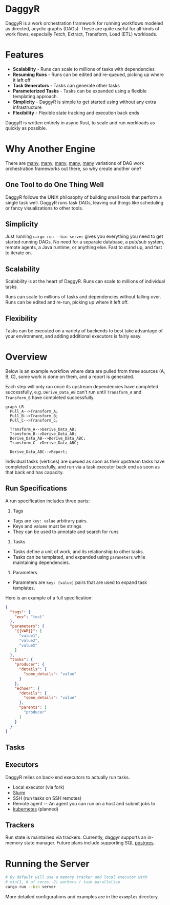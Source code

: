 DaggyR
======

DaggyR is a work orchestration framework for running workflows modeled as
directed, acyclic graphs (DAGs). These are quite useful for all kinds of
work flows, especially Fetch, Extract, Transform, Load (ETL) workloads.

Features
========

- **Scalability** - Runs can scale to millions of tasks with dependencies
- **Resuming Runs** - Runs can be edited and re-queued, picking up where it left off
- **Task Generators** - Tasks can generate other tasks
- **Parameterized Tasks** - Tasks can be expanded using a flexible templating approach.
- **Simplicity** - DaggyR is simple to get started using without any extra infrastructure
- **Flexibility** - Flexible state tracking and execution back ends

DaggyR is written entirely in async Rust, to scale and run workloads as
quickly as possible.

Why Another Engine
==================

There are [many](https://airflow.apache.org/), [many](https://luigi.readthedocs.io/en/stable/index.html),
[many](https://azkaban.github.io/), [many](https://prefect.io), [many](https://www.dagster.io/) variations
of DAG work orchestration frameworks out there, so why create another one?

One Tool to do One Thing Well
-----------------------------

DaggyR follows the UNIX philosophy of building small tools that perform a single
task well. DaggyR runs task DAGs, leaving out things like scheduling or fancy
visualizations to other tools.

Simplicity
----------

Just running `cargo run --bin server` gives you everything you need to get
started running DAGs. No need for a separate database, a pub/sub system,
remote agents, a Java runtime, or anything else. Fast to stand up, and
fast to iterate on.

Scalability
-----------

Scalability is at the heart of DaggyR. Runs can scale to millions of individual
tasks.

Runs can scale to millions of tasks and dependencies without falling over.
Runs can be edited and re-run, picking up where it left off.

Flexibility
-----------

Tasks can be executed on a variety of backends to best take advantage of your
environment, and adding additional executors is fairly easy.


Overview
========

Below is an example workflow where data are pulled from three sources
(A, B, C), some work is done on them, and a report is generated.

Each step will only run once its upstream dependencies have completed
successfully, e.g.  `Derive_Data_AB` can't run until `Transform_A` and
`Transform_B` have completed successfully.

```mermaid
graph LR
  Pull_A-->Transform_A;
  Pull_B-->Transform_B;
  Pull_C-->Transform_C;

  Transform_A-->Derive_Data_AB;
  Transform_B-->Derive_Data_AB;
  Derive_Data_AB-->Derive_Data_ABC;
  Transform_C-->Derive_Data_ABC;

  Derive_Data_ABC-->Report;
```

Individual tasks (vertices) are queued as soon as their upstream tasks have
completed successfully, and run via a task executor back end as soon as
that back end has capacity.

Run Specifications
------------------

A run specification includes three parts:

1. Tags
  - Tags are `key: value` arbitrary pairs.
  - Keys and values must be strings
  - They can be used to annotate and search for runs
1. Tasks
  - Tasks define a unit of work, and its relationship to other tasks.
  - Tasks can be templated, and expanded using `parameters` while maintaining dependencies.
1. Parameters
  - Parameters are `key: [value]` pairs that are used to expand task templates.

Here is an example of a full specification:

```json
{
  "tags": {
    "env": "test"
  },
  "parameters": {
    "{{VAR}}": [
      "value1",
      "value2",
      "valueX"
    ]
  },
  "tasks": {
    "producer": {
      "details": {
        "some_details": "value"
      }
    },
    "echoer": {
      "details": {
        "some_details": "value"
      },
      "parents": [
        "producer"
      ]
    }
  }
}
```

Tasks
-----


Executors
---------

DaggyR relies on back-end executors to actually run tasks.

- Local executor (via fork)
- [Slurm](https://slurm.schedmd.com/overview.html)
- SSH (run tasks on SSH remotes)
- Remote agent -- An agent you can run on a host and submit jobs to
- [kubernetes](https://kubernetes.io/) (planned)

Trackers
--------

Run state is maintained via trackers. Currently, daggyr supports an
in-memory state manager. Future plans include supporting SQL
[postgres](https://postgresql.org).

Running the Server
==================

```bash
# By default will use a memory tracker and local executor with
# min(1, # of cores -2) workers / task parallelism
cargo run --bin server
```

More detailed configurations and examples are in the `examples` directory.
